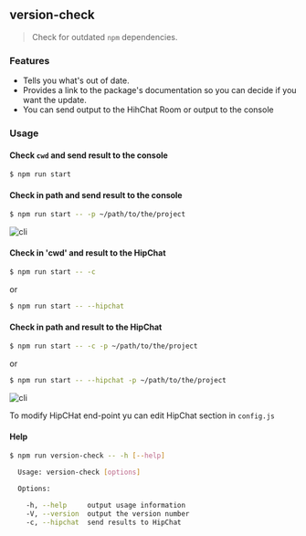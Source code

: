 ## version-check

> Check for outdated `npm` dependencies.



### Features
* Tells you what's out of date.
* Provides a link to the package's documentation so you can decide if you want the update.
* You can send output to the HihChat Room or output to the console


### Usage

#### Check `cwd` and send result to the console


```bash
$ npm run start
```

#### Check in path and send result to the console


```bash
$ npm run start -- -p ~/path/to/the/project
```

![cli](http://content.screencast.com/users/rinat.ussenov/folders/Jing/media/9755cbff-ea5d-4b39-a34c-8f996f23044b/00000098.png)

#### Check in 'cwd' and result to the HipChat


```bash
$ npm run start -- -c
```

or

```bash
$ npm run start -- --hipchat
```

#### Check in path and result to the HipChat


```bash
$ npm run start -- -c -p ~/path/to/the/project
```

or

```bash
$ npm run start -- --hipchat -p ~/path/to/the/project
```

![cli](http://content.screencast.com/users/rinat.ussenov/folders/Jing/media/e00c1769-af41-46e8-8588-4aa43bdec5c4/00000099.png)


To modify HipCHat end-point yu can edit HipChat section in `config.js`


#### Help

```bash
$ npm run version-check -- -h [--help]

  Usage: version-check [options]

  Options:

    -h, --help     output usage information
    -V, --version  output the version number
    -c, --hipchat  send results to HipChat
```

